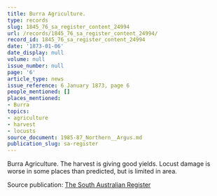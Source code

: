 ```yaml
---
title: Burra Agriculture.
type: records
slug: 1845_76_sa_register_content_24994
url: /records/1845_76_sa_register_content_24994/
record_id: 1845_76_sa_register_content_24994
date: '1873-01-06'
date_display: null
volume: null
issue_number: null
page: '6'
article_type: news
issue_reference: 6 January 1873, page 6
people_mentioned: []
places_mentioned:
- Burra
topics:
- agriculture
- harvest
- locusts
source_document: 1985-87_Northern__Argus.md
publication_slug: sa-register
---
```


Burra Agriculture.  The harvest is giving good yields.  Locust damage is worse in some places than predicted, but is limited in area.

Source publication: [The South Australian Register](/publications/sa-register/)

